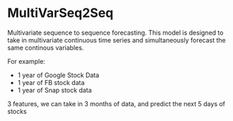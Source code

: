 # MultiVarSeq2Seq

Multivariate sequence to sequence forecasting. This model is designed to take in multivariate continuous time series and simultaneously forecast the same continous variables. 

For example: 

- 1 year of Google Stock Data
- 1 year of FB stock data
- 1 year of Snap stock data 

3 features, we can take in 3 months of data, and predict the next 5 days of stocks
